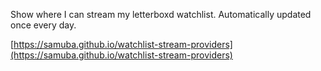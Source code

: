 Show where I can stream my letterboxd watchlist. Automatically updated once every day.

[https://samuba.github.io/watchlist-stream-providers](https://samuba.github.io/watchlist-stream-providers)
